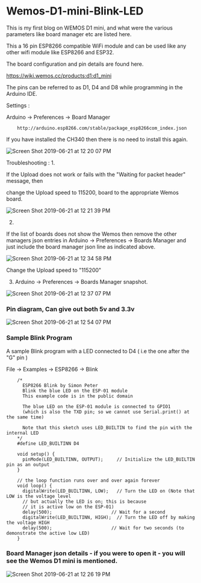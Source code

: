 # Wemos-D1-mini-Blink-LED
This is my first blog on WEMOS D1 mini, and what were the various parameters like board manager etc are listed here.


This a 16 pin ESP8266 compatible WiFi module and can be used like any other wifi module like ESP8266 and ESP32.

The board configuration and pin details are found here.

https://wiki.wemos.cc/products:d1:d1_mini

The pins can be referred to as D1, D4 and D8 while programming in the Arduino IDE.

Settings :

Arduino -> Preferences -> Board Manager 

		http://arduino.esp8266.com/stable/package_esp8266com_index.json


If you have installed the CH340 then there is no need to install this again.


![Screen Shot 2019-06-21 at 12 20 07 PM](https://user-images.githubusercontent.com/14288989/59903570-f1501d80-941e-11e9-91a0-b08fd4a97714.png)


Troubleshooting :
1.

If the Upload does not work or fails with the "Waiting for packet header" message, then 

change the Upload speed to 115200, board to the appropriate Wemos board.

![Screen Shot 2019-06-21 at 12 21 39 PM](https://user-images.githubusercontent.com/14288989/59903645-278d9d00-941f-11e9-9bdb-dd834cc29dba.png)


2.

If the list of boards does not show the Wemos then remove the other managers json entries in Arduino -> Preferences -> Boards Manager and just include the board manager json line as indicated above.

![Screen Shot 2019-06-21 at 12 34 58 PM](https://user-images.githubusercontent.com/14288989/59904400-075edd80-9421-11e9-8c9a-18101964e424.png)


Change the Upload speed to "115200"


3. Arduino -> Preferences -> Boards Manager snapshot.

![Screen Shot 2019-06-21 at 12 37 07 PM](https://user-images.githubusercontent.com/14288989/59904495-4db43c80-9421-11e9-87da-6938cf68c40f.png)



### Pin diagram, Can give out both 5v and 3.3v 

![Screen Shot 2019-06-21 at 12 54 07 PM](https://user-images.githubusercontent.com/14288989/59905403-c5836680-9423-11e9-85eb-b6cbd48cc6de.png)



###  Sample Blink Program


A sample Blink program with a LED connected to D4 ( i.e the one after the "G" pin ) 

  File -> Examples -> ESP8266 -> Blink


		/*
		  ESP8266 Blink by Simon Peter
		  Blink the blue LED on the ESP-01 module
		  This example code is in the public domain
		
		  The blue LED on the ESP-01 module is connected to GPIO1
		  (which is also the TXD pin; so we cannot use Serial.print() at the same time)
		
		  Note that this sketch uses LED_BUILTIN to find the pin with the internal LED
		*/
		#define LED_BUILTINN D4
		
		void setup() {
		  pinMode(LED_BUILTINN, OUTPUT);     // Initialize the LED_BUILTIN pin as an output
		}
		
		// the loop function runs over and over again forever
		void loop() {
		  digitalWrite(LED_BUILTINN, LOW);   // Turn the LED on (Note that LOW is the voltage level
		  // but actually the LED is on; this is because
		  // it is active low on the ESP-01)
		  delay(500);                      // Wait for a second
		  digitalWrite(LED_BUILTINN, HIGH);  // Turn the LED off by making the voltage HIGH
		  delay(500);                      // Wait for two seconds (to demonstrate the active low LED)
		}


### Board Manager json details - if you were to open it - you will see the Wemos D1 mini is mentioned.

![Screen Shot 2019-06-21 at 12 26 19 PM](https://user-images.githubusercontent.com/14288989/59903903-d205c000-941f-11e9-8cdd-5d0815cbad63.png)




